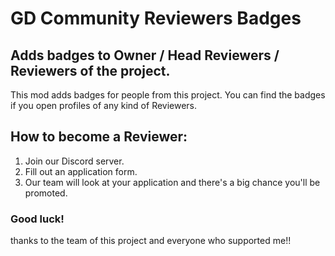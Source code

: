 # GD Community Reviewers Badges

## Adds badges to Owner / Head Reviewers / Reviewers of the project.

This mod adds badges for people from this project. You can find the badges if you open
profiles of any kind of Reviewers.

## How to become a Reviewer:

1. Join our Discord server.
2. Fill out an application form.
3. Our team will look at your application and there's a big chance you'll be promoted.

### Good luck!
thanks to the team of this project and everyone who supported me!!